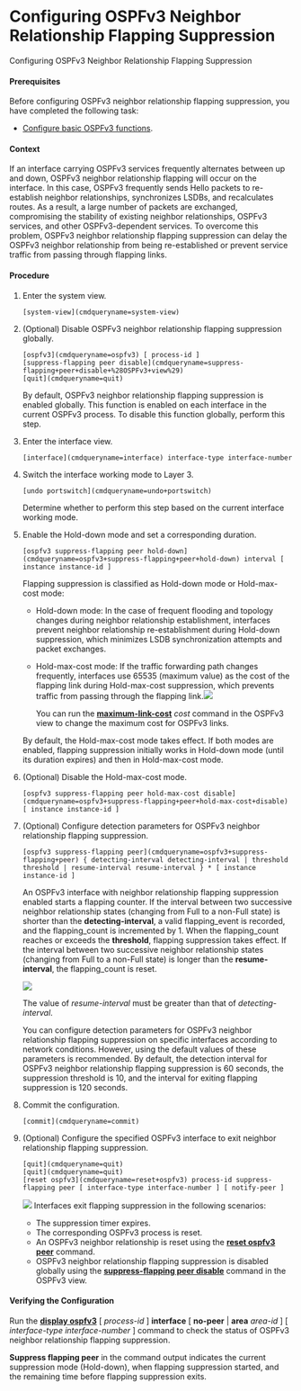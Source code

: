 Configuring OSPFv3 Neighbor Relationship Flapping Suppression
=============================================================

Configuring OSPFv3 Neighbor Relationship Flapping Suppression

#### Prerequisites

Before configuring OSPFv3 neighbor relationship flapping suppression, you have completed the following task:

* [Configure basic OSPFv3 functions](vrp_ospfv3_cfg_0009.html).

#### Context

If an interface carrying OSPFv3 services frequently alternates between up and down, OSPFv3 neighbor relationship flapping will occur on the interface. In this case, OSPFv3 frequently sends Hello packets to re-establish neighbor relationships, synchronizes LSDBs, and recalculates routes. As a result, a large number of packets are exchanged, compromising the stability of existing neighbor relationships, OSPFv3 services, and other OSPFv3-dependent services. To overcome this problem, OSPFv3 neighbor relationship flapping suppression can delay the OSPFv3 neighbor relationship from being re-established or prevent service traffic from passing through flapping links.


#### Procedure

1. Enter the system view.
   
   
   ```
   [system-view](cmdqueryname=system-view)
   ```
2. (Optional) Disable OSPFv3 neighbor relationship flapping suppression globally.
   
   
   ```
   [ospfv3](cmdqueryname=ospfv3) [ process-id ]
   [suppress-flapping peer disable](cmdqueryname=suppress-flapping+peer+disable+%28OSPFv3+view%29)
   [quit](cmdqueryname=quit)
   ```
   
   By default, OSPFv3 neighbor relationship flapping suppression is enabled globally. This function is enabled on each interface in the current OSPFv3 process. To disable this function globally, perform this step.
3. Enter the interface view.
   
   
   ```
   [interface](cmdqueryname=interface) interface-type interface-number
   ```
4. Switch the interface working mode to Layer 3.
   
   
   ```
   [undo portswitch](cmdqueryname=undo+portswitch)
   ```
   
   Determine whether to perform this step based on the current interface working mode.
5. Enable the Hold-down mode and set a corresponding duration.
   
   
   ```
   [ospfv3 suppress-flapping peer hold-down](cmdqueryname=ospfv3+suppress-flapping+peer+hold-down) interval [ instance instance-id ]
   ```
   
   Flapping suppression is classified as Hold-down mode or Hold-max-cost mode:
   
   * Hold-down mode: In the case of frequent flooding and topology changes during neighbor relationship establishment, interfaces prevent neighbor relationship re-establishment during Hold-down suppression, which minimizes LSDB synchronization attempts and packet exchanges.
   * Hold-max-cost mode: If the traffic forwarding path changes frequently, interfaces use 65535 (maximum value) as the cost of the flapping link during Hold-max-cost suppression, which prevents traffic from passing through the flapping link.![](../public_sys-resources/note_3.0-en-us.png) 
     
     You can run the [**maximum-link-cost**](cmdqueryname=maximum-link-cost%28ospfv3%29) *cost* command in the OSPFv3 view to change the maximum cost for OSPFv3 links.
   
   By default, the Hold-max-cost mode takes effect. If both modes are enabled, flapping suppression initially works in Hold-down mode (until its duration expires) and then in Hold-max-cost mode.
6. (Optional) Disable the Hold-max-cost mode.
   
   
   ```
   [ospfv3 suppress-flapping peer hold-max-cost disable](cmdqueryname=ospfv3+suppress-flapping+peer+hold-max-cost+disable) [ instance instance-id ]
   ```
7. (Optional) Configure detection parameters for OSPFv3 neighbor relationship flapping suppression.
   
   
   ```
   [ospfv3 suppress-flapping peer](cmdqueryname=ospfv3+suppress-flapping+peer) { detecting-interval detecting-interval | threshold threshold | resume-interval resume-interval } * [ instance instance-id ]
   ```
   
   An OSPFv3 interface with neighbor relationship flapping suppression enabled starts a flapping counter. If the interval between two successive neighbor relationship states (changing from Full to a non-Full state) is shorter than the **detecting-interval**, a valid flapping\_event is recorded, and the flapping\_count is incremented by 1. When the flapping\_count reaches or exceeds the **threshold**, flapping suppression takes effect. If the interval between two successive neighbor relationship states (changing from Full to a non-Full state) is longer than the **resume-interval**, the flapping\_count is reset.
   
   ![](../public_sys-resources/note_3.0-en-us.png) 
   
   The value of *resume-interval* must be greater than that of *detecting-interval*.
   
   You can configure detection parameters for OSPFv3 neighbor relationship flapping suppression on specific interfaces according to network conditions. However, using the default values of these parameters is recommended. By default, the detection interval for OSPFv3 neighbor relationship flapping suppression is 60 seconds, the suppression threshold is 10, and the interval for exiting flapping suppression is 120 seconds.
8. Commit the configuration.
   
   
   ```
   [commit](cmdqueryname=commit)
   ```
9. (Optional) Configure the specified OSPFv3 interface to exit neighbor relationship flapping suppression.
   
   
   ```
   [quit](cmdqueryname=quit)
   [quit](cmdqueryname=quit)
   [reset ospfv3](cmdqueryname=reset+ospfv3) process-id suppress-flapping peer [ interface-type interface-number ] [ notify-peer ]
   ```
   
   
   ![](../public_sys-resources/note_3.0-en-us.png) Interfaces exit flapping suppression in the following scenarios:
   * The suppression timer expires.
   * The corresponding OSPFv3 process is reset.
   * An OSPFv3 neighbor relationship is reset using the [**reset ospfv3 peer**](cmdqueryname=reset+ospfv3+peer) command.
   * OSPFv3 neighbor relationship flapping suppression is disabled globally using the [**suppress-flapping peer disable**](cmdqueryname=suppress-flapping+peer+disable) command in the OSPFv3 view.

#### Verifying the Configuration

Run the [**display ospfv3**](cmdqueryname=display+ospfv3) [ *process-id* ] **interface** [ **no-peer** | **area** *area-id* ] [ *interface-type* *interface-number* ] command to check the status of OSPFv3 neighbor relationship flapping suppression.

**Suppress flapping peer** in the command output indicates the current suppression mode (Hold-down), when flapping suppression started, and the remaining time before flapping suppression exits.